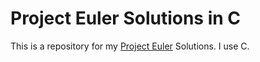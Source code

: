 Project Euler Solutions in C
============================

This is a repository for my [Project Euler](https://projecteuler.net/) Solutions. I use C.
